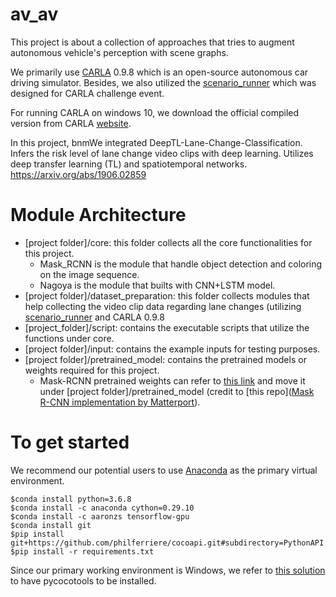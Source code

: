 # av_av
This project is about a collection of approaches that tries to augment autonomous vehicle's perception with scene graphs.

We primarily use [CARLA](https://github.com/carla-simulator/carla) 0.9.8 which is an open-source autonomous car driving simulator. Besides, we also utilized the [scenario_runner](https://github.com/carla-simulator/scenario_runner) which was designed for CARLA challenge event.

For running CARLA on windows 10, we download the official compiled version from CARLA [website](https://github.com/carla-simulator/carla/releases/tag/0.9.8).

In this project,  bnmWe integrated DeepTL-Lane-Change-Classification.
Infers the risk level of lane change video clips with deep learning. Utilizes deep transfer learning (TL) and spatiotemporal networks. https://arxiv.org/abs/1906.02859


# Module Architecture
- [project folder]/core: this folder collects all the core functionalities for this project. 
  - Mask_RCNN is the module that handle object detection and coloring on the image sequence. 
  - Nagoya is the module that builts with CNN+LSTM model. 
- [project folder]/dataset_preparation: this folder collects modules that help collecting the video clip data regarding lane changes (utilizing [scenario_runner](https://github.com/carla-simulator/scenario_runner) and CARLA 0.9.8
- [project_folder]/script: contains the executable scripts that utilize the functions under core. 
- [project folder]/input: contains the example inputs for testing purposes. 
- [project folder]/pretrained_model: contains the pretrained models or weights required for this project. 
  - Mask-RCNN pretrained weights can refer to [this link](https://www.dropbox.com/s/n81pagybkj8p5w1/mask_rcnn_coco.h5?dl=0) and move it under [project folder]/pretrained_model (credit to [this repo]([Mask R-CNN implementation by Matterport](https://github.com/matterport/Mask_RCNN)). 

# To get started
We recommend our potential users to use [Anaconda](https://www.anaconda.com/) as the primary virtual environment. 

```shell
$conda install python=3.6.8
$conda install -c anaconda cython=0.29.10
$conda install -c aaronzs tensorflow-gpu
$conda install git
$pip install git+https://github.com/philferriere/cocoapi.git#subdirectory=PythonAPI
$pip install -r requirements.txt
```	

Since our primary working environment is Windows, we refer to [this solution](https://stackoverflow.com/questions/14372706/visual-studio-cant-build-due-to-rc-exe) to have pycocotools to be installed.
